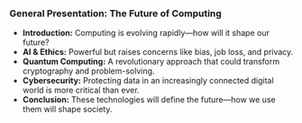 
### General Presentation: The Future of Computing

- **Introduction:** Computing is evolving rapidly—how will it shape our future?
- **AI & Ethics:** Powerful but raises concerns like bias, job loss, and privacy.
- **Quantum Computing:** A revolutionary approach that could transform cryptography and problem-solving.
- **Cybersecurity:** Protecting data in an increasingly connected digital world is more critical than ever.
- **Conclusion:** These technologies will define the future—how we use them will shape society.
